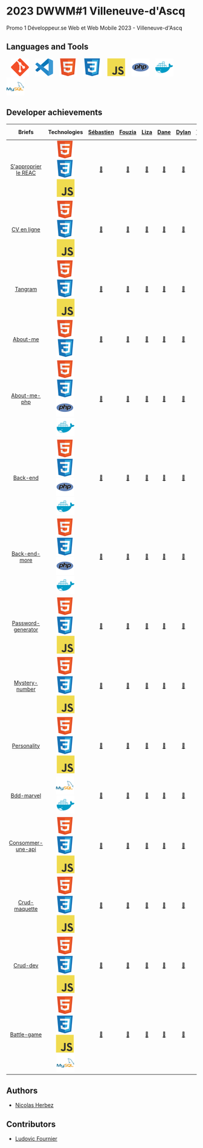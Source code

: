 # 2023 DWWM#1 Villeneuve-d'Ascq

Promo 1 Développeur.se Web et Web Mobile 2023 - Villeneuve-d'Ascq

## Languages and Tools

&nbsp;&nbsp;
![img_git](./profile/img/git.svg)
&nbsp;&nbsp;
![img_vscode](./profile/img/vscode.svg)
&nbsp;&nbsp;
![img_html](./profile/img/html.svg)
&nbsp;&nbsp;
![img_css](./profile/img/css.svg)
&nbsp;&nbsp;
![img_javascript](./profile/img/javascript.svg)
&nbsp;&nbsp;
![img_php](./profile/img/php.svg)
&nbsp;&nbsp;
![img_docker](./profile/img/docker.svg)
&nbsp;&nbsp;
![img_mysql](./profile/img/mysql.svg)

## Developer achievements

| Briefs | Technologies | <a href="https://github.com/Nhours">Sébastien</a> | <a href="https://github.com/SanaSanss">Fouzia</a> | <a href="https://github.com/CybLiz">Liza</a> | <a href="https://github.com/danebourhan">Dane</a> | <a href="https://github.com/Nalyd59">Dylan</a> | <a href="https://github.com/Theo0259">Théo</a> | <a href="https://github.com/Alexisdelecroix">Alexis</a> | <a href="https://github.com/Archimonde32">Killian</a> | <a href="https://github.com/Maryam597">Maryam</a> | <a href="https://github.com/JeanPierreF">Jean-Pierre</a> | <a href="https://github.com/Nekoma59">Renaud</a> | <a href="https://github.com/Charlie-Chap">Charles</a> |
| :----: | :----: | :----: | :----: | :----: | :----: | :----: | :----: | :----: | :----: | :----: | :----: | :----: | :----: |
| [S'approprier le REAC](https://github.com/2023-DWWM-1-Villeneuve-d-Ascq/reac) | ![img_html](./profile/img/html.svg)&nbsp;![img_css](./profile/img/css.svg)&nbsp;![img_javascript](./profile/img/javascript.svg) | <a href="https://github.com/2023-DWWM-1-Villeneuve-d-Ascq/reac-as">🔗</a> | <a href="https://github.com/2023-DWWM-1-Villeneuve-d-Ascq/reac-af">🔗</a> | <a href="https://github.com/2023-DWWM-1-Villeneuve-d-Ascq/reac-bl">🔗</a> | <a href="https://github.com/2023-DWWM-1-Villeneuve-d-Ascq/reac-bad">🔗</a> | <a href="https://github.com/2023-DWWM-1-Villeneuve-d-Ascq/reac-cd">🔗</a> | <a href="https://github.com/2023-DWWM-1-Villeneuve-d-Ascq/reac-dwt">🔗</a> | <a href="https://github.com/2023-DWWM-1-Villeneuve-d-Ascq/reac-da">🔗</a> | <a href="https://github.com/2023-DWWM-1-Villeneuve-d-Ascq/reac-dk">🔗</a> | <a href="https://github.com/2023-DWWM-1-Villeneuve-d-Ascq/reac-dm">🔗</a> | <a href="https://github.com/2023-DWWM-1-Villeneuve-d-Ascq/reac-fjp">🔗</a> | <a href="https://github.com/2023-DWWM-1-Villeneuve-d-Ascq/reac-pr">🔗</a> | <a href="https://github.com/2023-DWWM-1-Villeneuve-d-Ascq/reac-sc">🔗</a> |
| [CV en ligne](https://github.com/2023-DWWM-1-Villeneuve-d-Ascq/cv) | ![img_html](./profile/img/html.svg)&nbsp;![img_css](./profile/img/css.svg)&nbsp;![img_javascript](./profile/img/javascript.svg) | <a href="https://github.com/2023-DWWM-1-Villeneuve-d-Ascq/cv-as">🔗</a> | <a href="https://github.com/2023-DWWM-1-Villeneuve-d-Ascq/cv-af">🔗</a> | <a href="https://github.com/2023-DWWM-1-Villeneuve-d-Ascq/cv-bl">🔗</a> | <a href="https://github.com/2023-DWWM-1-Villeneuve-d-Ascq/cv-bad">🔗</a> | <a href="https://github.com/2023-DWWM-1-Villeneuve-d-Ascq/cv-cd">🔗</a> | <a href="https://github.com/2023-DWWM-1-Villeneuve-d-Ascq/cv-dwt">🔗</a> | <a href="https://github.com/2023-DWWM-1-Villeneuve-d-Ascq/cv-da">🔗</a> | <a href="https://github.com/2023-DWWM-1-Villeneuve-d-Ascq/cv-dk">🔗</a> | <a href="https://github.com/2023-DWWM-1-Villeneuve-d-Ascq/cv-dm">🔗</a> | <a href="https://github.com/2023-DWWM-1-Villeneuve-d-Ascq/cv-fjp">🔗</a> | <a href="https://github.com/2023-DWWM-1-Villeneuve-d-Ascq/cv-pr">🔗</a> | <a href="https://github.com/2023-DWWM-1-Villeneuve-d-Ascq/cv-sc">🔗</a> |
| [Tangram](https://github.com/2023-DWWM-1-Villeneuve-d-Ascq/tangram) | ![img_html](./profile/img/html.svg)&nbsp;![img_css](./profile/img/css.svg)&nbsp;![img_javascript](./profile/img/javascript.svg) | <a href="https://github.com/2023-DWWM-1-Villeneuve-d-Ascq/tangram-as">🔗</a> | <a href="https://github.com/2023-DWWM-1-Villeneuve-d-Ascq/tangram-af">🔗</a> | <a href="https://github.com/2023-DWWM-1-Villeneuve-d-Ascq/tangram-bl">🔗</a> | <a href="https://github.com/2023-DWWM-1-Villeneuve-d-Ascq/tangram-bad">🔗</a> | <a href="https://github.com/2023-DWWM-1-Villeneuve-d-Ascq/tangram-cd">🔗</a> | <a href="https://github.com/2023-DWWM-1-Villeneuve-d-Ascq/tangram-dwt">🔗</a> | <a href="https://github.com/2023-DWWM-1-Villeneuve-d-Ascq/tangram-da">🔗</a> | <a href="https://github.com/2023-DWWM-1-Villeneuve-d-Ascq/tangram-dk">🔗</a> | <a href="https://github.com/2023-DWWM-1-Villeneuve-d-Ascq/tangram-dm">🔗</a> | <a href="https://github.com/2023-DWWM-1-Villeneuve-d-Ascq/tangram-fjp">🔗</a> | <a href="https://github.com/2023-DWWM-1-Villeneuve-d-Ascq/tangram-pr">🔗</a> | <a href="https://github.com/2023-DWWM-1-Villeneuve-d-Ascq/tangram-sc">🔗</a> |
| [About-me](https://github.com/2023-DWWM-1-Villeneuve-d-Ascq/about-me) | ![img_html](./profile/img/html.svg)&nbsp;![img_css](./profile/img/css.svg) | <a href="https://github.com/2023-DWWM-1-Villeneuve-d-Ascq/about-me-as">🔗</a> | <a href="https://github.com/2023-DWWM-1-Villeneuve-d-Ascq/about-me-af">🔗</a> | <a href="https://github.com/2023-DWWM-1-Villeneuve-d-Ascq/about-me-bl">🔗</a> | <a href="https://github.com/2023-DWWM-1-Villeneuve-d-Ascq/about-me-bad">🔗</a> | <a href="https://github.com/2023-DWWM-1-Villeneuve-d-Ascq/about-me-cd">🔗</a> | <a href="https://github.com/2023-DWWM-1-Villeneuve-d-Ascq/about-me-dwt">🔗</a> | <a href="https://github.com/2023-DWWM-1-Villeneuve-d-Ascq/about-me-da">🔗</a> | <a href="https://github.com/2023-DWWM-1-Villeneuve-d-Ascq/about-me-dk">🔗</a> | <a href="https://github.com/2023-DWWM-1-Villeneuve-d-Ascq/about-me-dm">🔗</a> | <a href="https://github.com/2023-DWWM-1-Villeneuve-d-Ascq/about-me-fjp">🔗</a> | <a href="https://github.com/2023-DWWM-1-Villeneuve-d-Ascq/about-me-pr">🔗</a> | <a href="https://github.com/2023-DWWM-1-Villeneuve-d-Ascq/about-me-sc">🔗</a> |
| [About-me-php](https://github.com/2023-DWWM-1-Villeneuve-d-Ascq/about-me-php) | ![img_html](./profile/img/html.svg)&nbsp;![img_css](./profile/img/css.svg)&nbsp;![img_php](./profile/img/php.svg)&nbsp;![img_docker](./profile/img/docker.svg) | <a href="https://github.com/2023-DWWM-1-Villeneuve-d-Ascq/about-me-php-as">🔗</a> | <a href="https://github.com/2023-DWWM-1-Villeneuve-d-Ascq/about-me-php-af">🔗</a> | <a href="https://github.com/2023-DWWM-1-Villeneuve-d-Ascq/about-me-php-bl">🔗</a> | <a href="https://github.com/2023-DWWM-1-Villeneuve-d-Ascq/about-me-php-bad">🔗</a> | <a href="https://github.com/2023-DWWM-1-Villeneuve-d-Ascq/about-me-php-cd">🔗</a> | <a href="https://github.com/2023-DWWM-1-Villeneuve-d-Ascq/about-me-php-dwt">🔗</a> | <a href="https://github.com/2023-DWWM-1-Villeneuve-d-Ascq/about-me-php-da">🔗</a> | <a href="https://github.com/2023-DWWM-1-Villeneuve-d-Ascq/about-me-php-dk">🔗</a> | <a href="https://github.com/2023-DWWM-1-Villeneuve-d-Ascq/about-me-php-dm">🔗</a> | <a href="https://github.com/2023-DWWM-1-Villeneuve-d-Ascq/about-me-php-fjp">🔗</a> | <a href="https://github.com/2023-DWWM-1-Villeneuve-d-Ascq/about-me-php-pr">🔗</a> | <a href="https://github.com/2023-DWWM-1-Villeneuve-d-Ascq/about-me-php-sc">🔗</a> |
| [Back-end](https://github.com/2023-DWWM-1-Villeneuve-d-Ascq/back-end) | ![img_html](./profile/img/html.svg)&nbsp;![img_css](./profile/img/css.svg)&nbsp;![img_php](./profile/img/php.svg)&nbsp;![img_docker](./profile/img/docker.svg) | <a href="https://github.com/2023-DWWM-1-Villeneuve-d-Ascq/back-end-as">🔗</a> | <a href="https://github.com/2023-DWWM-1-Villeneuve-d-Ascq/back-end-af">🔗</a> | <a href="https://github.com/2023-DWWM-1-Villeneuve-d-Ascq/back-end-bl">🔗</a> | <a href="https://github.com/2023-DWWM-1-Villeneuve-d-Ascq/back-end-bad">🔗</a> | <a href="https://github.com/2023-DWWM-1-Villeneuve-d-Ascq/back-end-cd">🔗</a> | <a href="https://github.com/2023-DWWM-1-Villeneuve-d-Ascq/back-end-dwt">🔗</a> | <a href="https://github.com/2023-DWWM-1-Villeneuve-d-Ascq/back-end-da">🔗</a> | <a href="https://github.com/2023-DWWM-1-Villeneuve-d-Ascq/back-end-dk">🔗</a> | <a href="https://github.com/2023-DWWM-1-Villeneuve-d-Ascq/back-end-dm">🔗</a> | <a href="https://github.com/2023-DWWM-1-Villeneuve-d-Ascq/back-end-fjp">🔗</a> | <a href="https://github.com/2023-DWWM-1-Villeneuve-d-Ascq/back-end-pr">🔗</a> | <a href="https://github.com/2023-DWWM-1-Villeneuve-d-Ascq/back-end-sc">🔗</a> |
| [Back-end-more](https://github.com/2023-DWWM-1-Villeneuve-d-Ascq/back-end-more) | ![img_html](./profile/img/html.svg)&nbsp;![img_css](./profile/img/css.svg)&nbsp;![img_php](./profile/img/php.svg)&nbsp;![img_docker](./profile/img/docker.svg) | <a href="https://github.com/2023-DWWM-1-Villeneuve-d-Ascq/back-end-more-as">🔗</a> | <a href="https://github.com/2023-DWWM-1-Villeneuve-d-Ascq/back-end-more-af">🔗</a> | <a href="https://github.com/2023-DWWM-1-Villeneuve-d-Ascq/back-end-more-bl">🔗</a> | <a href="https://github.com/2023-DWWM-1-Villeneuve-d-Ascq/back-end-more-bad">🔗</a> | <a href="https://github.com/2023-DWWM-1-Villeneuve-d-Ascq/back-end-more-cd">🔗</a> | <a href="https://github.com/2023-DWWM-1-Villeneuve-d-Ascq/back-end-more-dwt">🔗</a> | <a href="https://github.com/2023-DWWM-1-Villeneuve-d-Ascq/back-end-more-da">🔗</a> | <a href="https://github.com/2023-DWWM-1-Villeneuve-d-Ascq/back-end-more-dk">🔗</a> | <a href="https://github.com/2023-DWWM-1-Villeneuve-d-Ascq/back-end-more-dm">🔗</a> | <a href="https://github.com/2023-DWWM-1-Villeneuve-d-Ascq/back-end-more-fjp">🔗</a> | <a href="https://github.com/2023-DWWM-1-Villeneuve-d-Ascq/back-end-more-pr">🔗</a> | <a href="https://github.com/2023-DWWM-1-Villeneuve-d-Ascq/back-end-more-sc">🔗</a> |
| [Password-generator](https://github.com/2023-DWWM-1-Villeneuve-d-Ascq/password-generator) | ![img_html](./profile/img/html.svg)&nbsp;![img_css](./profile/img/css.svg)&nbsp;![img_javascript](./profile/img/javascript.svg) | <a href="https://github.com/2023-DWWM-1-Villeneuve-d-Ascq/password-generator-as">🔗</a> | <a href="https://github.com/2023-DWWM-1-Villeneuve-d-Ascq/password-generator-af">🔗</a> | <a href="https://github.com/2023-DWWM-1-Villeneuve-d-Ascq/password-generator-bl">🔗</a> | <a href="https://github.com/2023-DWWM-1-Villeneuve-d-Ascq/password-generator-bad">🔗</a> | <a href="https://github.com/2023-DWWM-1-Villeneuve-d-Ascq/password-generator-cd">🔗</a> | <a href="https://github.com/2023-DWWM-1-Villeneuve-d-Ascq/password-generator-dwt">🔗</a> | <a href="https://github.com/2023-DWWM-1-Villeneuve-d-Ascq/password-generator-da">🔗</a> | <a href="https://github.com/2023-DWWM-1-Villeneuve-d-Ascq/password-generator-dk">🔗</a> | <a href="https://github.com/2023-DWWM-1-Villeneuve-d-Ascq/password-generator-dm">🔗</a> | <a href="https://github.com/2023-DWWM-1-Villeneuve-d-Ascq/password-generator-fjp">🔗</a> | <a href="https://github.com/2023-DWWM-1-Villeneuve-d-Ascq/password-generator-pr">🔗</a> | <a href="https://github.com/2023-DWWM-1-Villeneuve-d-Ascq/password-generator-sc">🔗</a> |
| [Mystery-number](https://github.com/2023-DWWM-1-Villeneuve-d-Ascq/mystery-number) | ![img_html](./profile/img/html.svg)&nbsp;![img_css](./profile/img/css.svg)&nbsp;![img_javascript](./profile/img/javascript.svg) | <a href="https://github.com/2023-DWWM-1-Villeneuve-d-Ascq/mystery-number-as">🔗</a> | <a href="https://github.com/2023-DWWM-1-Villeneuve-d-Ascq/mystery-number-af">🔗</a> | <a href="https://github.com/2023-DWWM-1-Villeneuve-d-Ascq/mystery-number-bl">🔗</a> | <a href="https://github.com/2023-DWWM-1-Villeneuve-d-Ascq/mystery-number-bad">🔗</a> | <a href="https://github.com/2023-DWWM-1-Villeneuve-d-Ascq/mystery-number-cd">🔗</a> | <a href="https://github.com/2023-DWWM-1-Villeneuve-d-Ascq/mystery-number-dwt">🔗</a> | <a href="https://github.com/2023-DWWM-1-Villeneuve-d-Ascq/mystery-number-da">🔗</a> | <a href="https://github.com/2023-DWWM-1-Villeneuve-d-Ascq/mystery-number-dk">🔗</a> | <a href="https://github.com/2023-DWWM-1-Villeneuve-d-Ascq/mystery-number-dm">🔗</a> | <a href="https://github.com/2023-DWWM-1-Villeneuve-d-Ascq/mystery-number-fjp">🔗</a> | <a href="https://github.com/2023-DWWM-1-Villeneuve-d-Ascq/mystery-number-pr">🔗</a> | <a href="https://github.com/2023-DWWM-1-Villeneuve-d-Ascq/mystery-number-sc">🔗</a> |
| [Personality](https://github.com/2023-DWWM-1-Villeneuve-d-Ascq/personality) | ![img_html](./profile/img/html.svg)&nbsp;![img_css](./profile/img/css.svg)&nbsp;![img_javascript](./profile/img/javascript.svg) | <a href="https://github.com/2023-DWWM-1-Villeneuve-d-Ascq/personality-as">🔗</a> | <a href="https://github.com/2023-DWWM-1-Villeneuve-d-Ascq/personality-af">🔗</a> | <a href="https://github.com/2023-DWWM-1-Villeneuve-d-Ascq/personality-bl">🔗</a> | <a href="https://github.com/2023-DWWM-1-Villeneuve-d-Ascq/personality-bad">🔗</a> | <a href="https://github.com/2023-DWWM-1-Villeneuve-d-Ascq/personality-cd">🔗</a> | <a href="https://github.com/2023-DWWM-1-Villeneuve-d-Ascq/personality-dwt">🔗</a> | <a href="https://github.com/2023-DWWM-1-Villeneuve-d-Ascq/personality-da">🔗</a> | <a href="https://github.com/2023-DWWM-1-Villeneuve-d-Ascq/personality-dk">🔗</a> | <a href="https://github.com/2023-DWWM-1-Villeneuve-d-Ascq/personality-dm">🔗</a> | <a href="https://github.com/2023-DWWM-1-Villeneuve-d-Ascq/personality-fjp">🔗</a> | <a href="https://github.com/2023-DWWM-1-Villeneuve-d-Ascq/personality-pr">🔗</a> | <a href="https://github.com/2023-DWWM-1-Villeneuve-d-Ascq/personality-sc">🔗</a> |
| [Bdd-marvel](https://github.com/2023-DWWM-1-Villeneuve-d-Ascq/bdd-marvel) | ![img_mysql](./profile/img/mysql.svg)&nbsp;![img_docker](./profile/img/docker.svg) | <a href="https://github.com/2023-DWWM-1-Villeneuve-d-Ascq/bdd-marvel-as">🔗</a> | <a href="https://github.com/2023-DWWM-1-Villeneuve-d-Ascq/bdd-marvel-af">🔗</a> | <a href="https://github.com/2023-DWWM-1-Villeneuve-d-Ascq/bdd-marvel-bl">🔗</a> | <a href="https://github.com/2023-DWWM-1-Villeneuve-d-Ascq/bdd-marvel-bad">🔗</a> | <a href="https://github.com/2023-DWWM-1-Villeneuve-d-Ascq/bdd-marvel-cd">🔗</a> | <a href="https://github.com/2023-DWWM-1-Villeneuve-d-Ascq/bdd-marvel-dwt">🔗</a> | <a href="https://github.com/2023-DWWM-1-Villeneuve-d-Ascq/bdd-marvel-da">🔗</a> | <a href="https://github.com/2023-DWWM-1-Villeneuve-d-Ascq/bdd-marvel-dk">🔗</a> | <a href="https://github.com/2023-DWWM-1-Villeneuve-d-Ascq/bdd-marvel-dm">🔗</a> | <a href="https://github.com/2023-DWWM-1-Villeneuve-d-Ascq/bdd-marvel-fjp">🔗</a> | <a href="https://github.com/2023-DWWM-1-Villeneuve-d-Ascq/bdd-marvel-pr">🔗</a> | <a href="https://github.com/2023-DWWM-1-Villeneuve-d-Ascq/bdd-marvel-sc">🔗</a> |
| [Consommer-une-api](https://github.com/2023-DWWM-1-Villeneuve-d-Ascq/consommer-une-api) | ![img_html](./profile/img/html.svg)&nbsp;![img_css](./profile/img/css.svg)&nbsp;![img_javascript](./profile/img/javascript.svg) | <a href="https://github.com/2023-DWWM-1-Villeneuve-d-Ascq/consommer-une-api-as">🔗</a> | <a href="https://github.com/2023-DWWM-1-Villeneuve-d-Ascq/consommer-une-api-af">🔗</a> | <a href="https://github.com/2023-DWWM-1-Villeneuve-d-Ascq/consommer-une-api-bl">🔗</a> | <a href="https://github.com/2023-DWWM-1-Villeneuve-d-Ascq/consommer-une-api-bad">🔗</a> | <a href="https://github.com/2023-DWWM-1-Villeneuve-d-Ascq/consommer-une-api-cd">🔗</a> | <a href="https://github.com/2023-DWWM-1-Villeneuve-d-Ascq/consommer-une-api-dwt">🔗</a> | <a href="https://github.com/2023-DWWM-1-Villeneuve-d-Ascq/consommer-une-api-da">🔗</a> | <a href="https://github.com/2023-DWWM-1-Villeneuve-d-Ascq/consommer-une-api-dk">🔗</a> | <a href="https://github.com/2023-DWWM-1-Villeneuve-d-Ascq/consommer-une-api-dm">🔗</a> | <a href="https://github.com/2023-DWWM-1-Villeneuve-d-Ascq/consommer-une-api-fjp">🔗</a> | <a href="https://github.com/2023-DWWM-1-Villeneuve-d-Ascq/consommer-une-api-pr">🔗</a> | <a href="https://github.com/2023-DWWM-1-Villeneuve-d-Ascq/consommer-une-api-sc">🔗</a> |
| [Crud-maquette](https://github.com/2023-DWWM-1-Villeneuve-d-Ascq/crud-maquette) | ![img_html](./profile/img/html.svg)&nbsp;![img_css](./profile/img/css.svg)&nbsp;![img_javascript](./profile/img/javascript.svg) | <a href="https://github.com/2023-DWWM-1-Villeneuve-d-Ascq/crud-maquette-as">🔗</a> | <a href="https://github.com/2023-DWWM-1-Villeneuve-d-Ascq/crud-maquette-af">🔗</a> | <a href="https://github.com/2023-DWWM-1-Villeneuve-d-Ascq/crud-maquette-bl">🔗</a> | <a href="https://github.com/2023-DWWM-1-Villeneuve-d-Ascq/crud-maquette-bad">🔗</a> | <a href="https://github.com/2023-DWWM-1-Villeneuve-d-Ascq/crud-maquette-cd">🔗</a> | <a href="https://github.com/2023-DWWM-1-Villeneuve-d-Ascq/crud-maquette-dwt">🔗</a> | <a href="https://github.com/2023-DWWM-1-Villeneuve-d-Ascq/crud-maquette-da">🔗</a> | <a href="https://github.com/2023-DWWM-1-Villeneuve-d-Ascq/crud-maquette-dk">🔗</a> | <a href="https://github.com/2023-DWWM-1-Villeneuve-d-Ascq/crud-maquette-dm">🔗</a> | <a href="https://github.com/2023-DWWM-1-Villeneuve-d-Ascq/crud-maquette-fjp">🔗</a> | <a href="https://github.com/2023-DWWM-1-Villeneuve-d-Ascq/crud-maquette-pr">🔗</a> | <a href="https://github.com/2023-DWWM-1-Villeneuve-d-Ascq/crud-maquette-sc">🔗</a> |
| [Crud-dev](https://github.com/2023-DWWM-1-Villeneuve-d-Ascq/crud-dev) | ![img_html](./profile/img/html.svg)&nbsp;![img_css](./profile/img/css.svg)&nbsp;![img_javascript](./profile/img/javascript.svg) | <a href="https://github.com/2023-DWWM-1-Villeneuve-d-Ascq/crud-dev-as">🔗</a> | <a href="https://github.com/2023-DWWM-1-Villeneuve-d-Ascq/crud-dev-af">🔗</a> | <a href="https://github.com/2023-DWWM-1-Villeneuve-d-Ascq/crud-dev-bl">🔗</a> | <a href="https://github.com/2023-DWWM-1-Villeneuve-d-Ascq/crud-dev-bad">🔗</a> | <a href="https://github.com/2023-DWWM-1-Villeneuve-d-Ascq/crud-dev-cd">🔗</a> | <a href="https://github.com/2023-DWWM-1-Villeneuve-d-Ascq/crud-dev-dwt">🔗</a> | <a href="https://github.com/2023-DWWM-1-Villeneuve-d-Ascq/crud-dev-da">🔗</a> | <a href="https://github.com/2023-DWWM-1-Villeneuve-d-Ascq/crud-dev-dk">🔗</a> | <a href="https://github.com/2023-DWWM-1-Villeneuve-d-Ascq/crud-dev-dm">🔗</a> | <a href="https://github.com/2023-DWWM-1-Villeneuve-d-Ascq/crud-dev-fjp">🔗</a> | <a href="https://github.com/2023-DWWM-1-Villeneuve-d-Ascq/crud-dev-pr">🔗</a> | <a href="https://github.com/2023-DWWM-1-Villeneuve-d-Ascq/crud-dev-sc">🔗</a> |
| [Battle-game](https://github.com/2023-DWWM-1-Villeneuve-d-Ascq/battle-game) | ![img_html](./profile/img/html.svg)&nbsp;![img_css](./profile/img/css.svg)&nbsp;![img_javascript](./profile/img/javascript.svg)&nbsp;![img_mysql](./profile/img/mysql.svg) | <a href="https://github.com/2023-DWWM-1-Villeneuve-d-Ascq/battle-game-as">🔗</a> | <a href="https://github.com/2023-DWWM-1-Villeneuve-d-Ascq/battle-game-af">🔗</a> | <a href="https://github.com/2023-DWWM-1-Villeneuve-d-Ascq/battle-game-bl">🔗</a> | <a href="https://github.com/2023-DWWM-1-Villeneuve-d-Ascq/battle-game-bad">🔗</a> | <a href="https://github.com/2023-DWWM-1-Villeneuve-d-Ascq/battle-game-cd">🔗</a> | <a href="https://github.com/2023-DWWM-1-Villeneuve-d-Ascq/battle-game-dwt">🔗</a> | <a href="https://github.com/2023-DWWM-1-Villeneuve-d-Ascq/battle-game-da">🔗</a> | <a href="https://github.com/2023-DWWM-1-Villeneuve-d-Ascq/battle-game-dk">🔗</a> | <a href="https://github.com/2023-DWWM-1-Villeneuve-d-Ascq/battle-game-dm">🔗</a> | <a href="https://github.com/2023-DWWM-1-Villeneuve-d-Ascq/battle-game-fjp">🔗</a> | <a href="https://github.com/2023-DWWM-1-Villeneuve-d-Ascq/battle-game-pr">🔗</a> | <a href="https://github.com/2023-DWWM-1-Villeneuve-d-Ascq/battle-game-sc">🔗</a> |

## Authors

* [Nicolas Herbez](https://github.com/nicolas-herbez)

## Contributors

* [Ludovic Fournier](https://github.com/ludo62)
